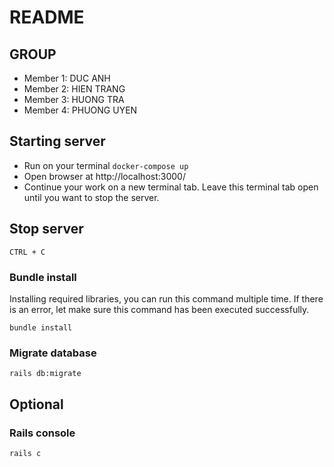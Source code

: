 # README

## GROUP <GROUP-5>

- Member 1: DUC ANH
- Member 2: HIEN TRANG
- Member 3: HUONG TRA
- Member 4: PHUONG UYEN

## Starting server

- Run on your terminal `docker-compose up`
- Open browser at http://localhost:3000/
- Continue your work on a new terminal tab. Leave this terminal tab open until you want to stop the server.

## Stop server

`CTRL + C`

### Bundle install
Installing required libraries, you can run this command multiple time. If there is an error, let make sure this command has been executed successfully.

`bundle install`

### Migrate database

`rails db:migrate`

## Optional

### Rails console

`rails c`
